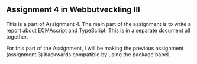 ## Assignment 4 in Webbutveckling III

This is a part of Assignment 4. The main part of the assignment is to write a report about ECMAscript and TypeScript. This is in a separate document all together.

For this part of the Assignment, I will be making the previous assignment (assignment 3) backwards compatible by using the package babel.